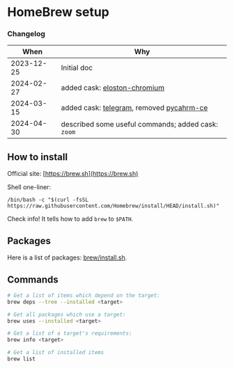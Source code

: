 # HomeBrew setup


### Changelog

| When        | Why                                                           |
|-------------|---------------------------------------------------------------|
| 2023-12-25  | Initial doc                                                   |
| 2024-02-27  | added cask: [eloston-chromium](https://github.com/ungoogled-software/ungoogled-chromium) |
| 2024-03-15  | added cask: [telegram](https://macos.telegram.org/), removed [pycahrm-ce](https://www.jetbrains.com/pycharm/) |
| 2024-04-30  | described some useful commands; added cask: `zoom` |

## How to install

Official site: [https://brew.sh](https://brew.sh)

Shell one-liner:

```shell
/bin/bash -c "$(curl -fsSL https://raw.githubusercontent.com/Homebrew/install/HEAD/install.sh)"
```

Check info! It tells how to add `brew` to `$PATH`.


## Packages

Here is a list of packages: [brew/install.sh](install.sh).

## Commands

```bash
# Get a list of items which depend on the target:
brew deps --tree --installed <target>

# Get all packages which use a target:
brew uses --installed <target>

# Get a list of a target's requirements:
brew info <target>

# Get a list of installed items
brew list
```
